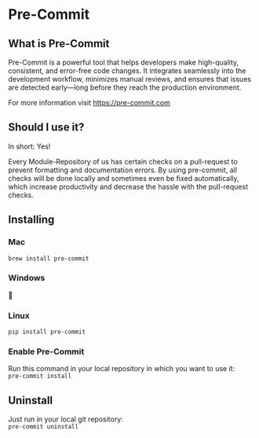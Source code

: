 # Pre-Commit

## What is Pre-Commit
Pre-Commit is a powerful tool that helps developers make high-quality, consistent, and error-free code changes.
It integrates seamlessly into the development workflow, minimizes manual reviews,
and ensures that issues are detected early—long before they reach the production environment.


For more information visit https://pre-commit.com

## Should I use it?
In short: Yes!

Every Module-Repository of us has certain checks on a pull-request to prevent formatting and documentation errors.
By using pre-commit, all checks will be done locally and sometimes even be fixed automatically, which increase productivity and decrease the hassle with
the pull-request checks.

## Installing
### Mac
`brew install pre-commit`

### Windows
:no_good:

### Linux
`pip install pre-commit`

### Enable Pre-Commit
Run this command in your local repository in which you want to use it:  
`pre-commit install`

## Uninstall
Just run in your local git repository:  
`pre-commit uninstall`